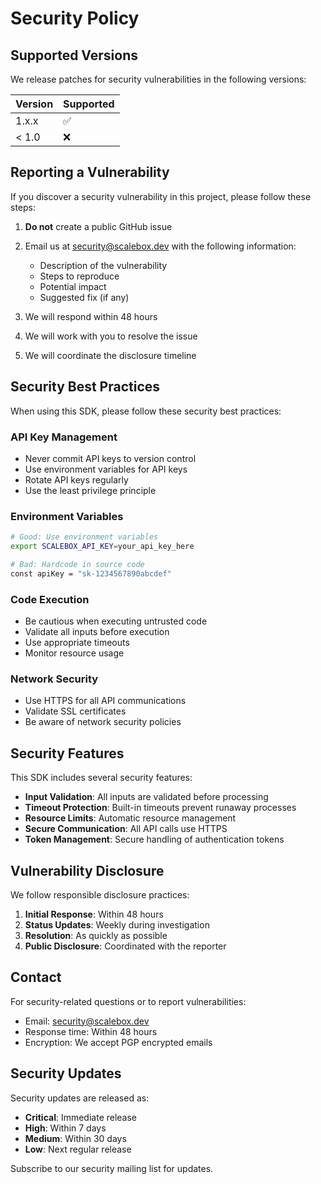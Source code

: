 # Security Policy

## Supported Versions

We release patches for security vulnerabilities in the following versions:

| Version | Supported          |
| ------- | ------------------ |
| 1.x.x   | :white_check_mark: |
| < 1.0   | :x:                |

## Reporting a Vulnerability

If you discover a security vulnerability in this project, please follow these steps:

1. **Do not** create a public GitHub issue
2. Email us at security@scalebox.dev with the following information:
   - Description of the vulnerability
   - Steps to reproduce
   - Potential impact
   - Suggested fix (if any)

3. We will respond within 48 hours
4. We will work with you to resolve the issue
5. We will coordinate the disclosure timeline

## Security Best Practices

When using this SDK, please follow these security best practices:

### API Key Management
- Never commit API keys to version control
- Use environment variables for API keys
- Rotate API keys regularly
- Use the least privilege principle

### Environment Variables
```bash
# Good: Use environment variables
export SCALEBOX_API_KEY=your_api_key_here

# Bad: Hardcode in source code
const apiKey = "sk-1234567890abcdef"
```

### Code Execution
- Be cautious when executing untrusted code
- Validate all inputs before execution
- Use appropriate timeouts
- Monitor resource usage

### Network Security
- Use HTTPS for all API communications
- Validate SSL certificates
- Be aware of network security policies

## Security Features

This SDK includes several security features:

- **Input Validation**: All inputs are validated before processing
- **Timeout Protection**: Built-in timeouts prevent runaway processes
- **Resource Limits**: Automatic resource management
- **Secure Communication**: All API calls use HTTPS
- **Token Management**: Secure handling of authentication tokens

## Vulnerability Disclosure

We follow responsible disclosure practices:

1. **Initial Response**: Within 48 hours
2. **Status Updates**: Weekly during investigation
3. **Resolution**: As quickly as possible
4. **Public Disclosure**: Coordinated with the reporter

## Contact

For security-related questions or to report vulnerabilities:

- Email: security@scalebox.dev
- Response time: Within 48 hours
- Encryption: We accept PGP encrypted emails

## Security Updates

Security updates are released as:
- **Critical**: Immediate release
- **High**: Within 7 days
- **Medium**: Within 30 days
- **Low**: Next regular release

Subscribe to our security mailing list for updates.
